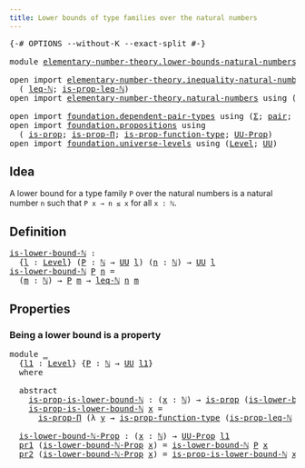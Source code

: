 ```yaml
---
title: Lower bounds of type families over the natural numbers
---
```


<pre class="Agda"><a id="80" class="Symbol">{-#</a> <a id="84" class="Keyword">OPTIONS</a> <a id="92" class="Pragma">--without-K</a> <a id="104" class="Pragma">--exact-split</a> <a id="118" class="Symbol">#-}</a>

<a id="123" class="Keyword">module</a> <a id="130" href="elementary-number-theory.lower-bounds-natural-numbers.html" class="Module">elementary-number-theory.lower-bounds-natural-numbers</a> <a id="184" class="Keyword">where</a>

<a id="191" class="Keyword">open</a> <a id="196" class="Keyword">import</a> <a id="203" href="elementary-number-theory.inequality-natural-numbers.html" class="Module">elementary-number-theory.inequality-natural-numbers</a> <a id="255" class="Keyword">using</a>
  <a id="263" class="Symbol">(</a> <a id="265" href="elementary-number-theory.inequality-natural-numbers.html#1662" class="Function">leq-ℕ</a><a id="270" class="Symbol">;</a> <a id="272" href="elementary-number-theory.inequality-natural-numbers.html#4090" class="Function">is-prop-leq-ℕ</a><a id="285" class="Symbol">)</a>
<a id="287" class="Keyword">open</a> <a id="292" class="Keyword">import</a> <a id="299" href="elementary-number-theory.natural-numbers.html" class="Module">elementary-number-theory.natural-numbers</a> <a id="340" class="Keyword">using</a> <a id="346" class="Symbol">(</a><a id="347" href="elementary-number-theory.natural-numbers.html#1548" class="Datatype">ℕ</a><a id="348" class="Symbol">)</a>

<a id="351" class="Keyword">open</a> <a id="356" class="Keyword">import</a> <a id="363" href="foundation.dependent-pair-types.html" class="Module">foundation.dependent-pair-types</a> <a id="395" class="Keyword">using</a> <a id="401" class="Symbol">(</a><a id="402" href="foundation-core.dependent-pair-types.html#515" class="Record">Σ</a><a id="403" class="Symbol">;</a> <a id="405" href="foundation-core.dependent-pair-types.html#588" class="InductiveConstructor">pair</a><a id="409" class="Symbol">;</a> <a id="411" href="foundation-core.dependent-pair-types.html#605" class="Field">pr1</a><a id="414" class="Symbol">;</a> <a id="416" href="foundation-core.dependent-pair-types.html#617" class="Field">pr2</a><a id="419" class="Symbol">)</a>
<a id="421" class="Keyword">open</a> <a id="426" class="Keyword">import</a> <a id="433" href="foundation.propositions.html" class="Module">foundation.propositions</a> <a id="457" class="Keyword">using</a>
  <a id="465" class="Symbol">(</a> <a id="467" href="foundation-core.propositions.html#1309" class="Function">is-prop</a><a id="474" class="Symbol">;</a> <a id="476" href="foundation-core.propositions.html#6158" class="Function">is-prop-Π</a><a id="485" class="Symbol">;</a> <a id="487" href="foundation-core.propositions.html#7833" class="Function">is-prop-function-type</a><a id="508" class="Symbol">;</a> <a id="510" href="foundation-core.propositions.html#1393" class="Function">UU-Prop</a><a id="517" class="Symbol">)</a>
<a id="519" class="Keyword">open</a> <a id="524" class="Keyword">import</a> <a id="531" href="foundation.universe-levels.html" class="Module">foundation.universe-levels</a> <a id="558" class="Keyword">using</a> <a id="564" class="Symbol">(</a><a id="565" href="Agda.Primitive.html#597" class="Postulate">Level</a><a id="570" class="Symbol">;</a> <a id="572" href="foundation-core.universe-levels.html#235" class="Primitive">UU</a><a id="574" class="Symbol">)</a>
</pre>
## Idea

A lower bound for a type family `P` over the natural numbers is a natural number `n` such that `P x → n ≤ x` for all `x : ℕ`.

## Definition

<pre class="Agda"><a id="is-lower-bound-ℕ"></a><a id="740" href="elementary-number-theory.lower-bounds-natural-numbers.html#740" class="Function">is-lower-bound-ℕ</a> <a id="757" class="Symbol">:</a>
  <a id="761" class="Symbol">{</a><a id="762" href="elementary-number-theory.lower-bounds-natural-numbers.html#762" class="Bound">l</a> <a id="764" class="Symbol">:</a> <a id="766" href="Agda.Primitive.html#597" class="Postulate">Level</a><a id="771" class="Symbol">}</a> <a id="773" class="Symbol">(</a><a id="774" href="elementary-number-theory.lower-bounds-natural-numbers.html#774" class="Bound">P</a> <a id="776" class="Symbol">:</a> <a id="778" href="elementary-number-theory.natural-numbers.html#1548" class="Datatype">ℕ</a> <a id="780" class="Symbol">→</a> <a id="782" href="foundation-core.universe-levels.html#235" class="Primitive">UU</a> <a id="785" href="elementary-number-theory.lower-bounds-natural-numbers.html#762" class="Bound">l</a><a id="786" class="Symbol">)</a> <a id="788" class="Symbol">(</a><a id="789" href="elementary-number-theory.lower-bounds-natural-numbers.html#789" class="Bound">n</a> <a id="791" class="Symbol">:</a> <a id="793" href="elementary-number-theory.natural-numbers.html#1548" class="Datatype">ℕ</a><a id="794" class="Symbol">)</a> <a id="796" class="Symbol">→</a> <a id="798" href="foundation-core.universe-levels.html#235" class="Primitive">UU</a> <a id="801" href="elementary-number-theory.lower-bounds-natural-numbers.html#762" class="Bound">l</a>
<a id="803" href="elementary-number-theory.lower-bounds-natural-numbers.html#740" class="Function">is-lower-bound-ℕ</a> <a id="820" href="elementary-number-theory.lower-bounds-natural-numbers.html#820" class="Bound">P</a> <a id="822" href="elementary-number-theory.lower-bounds-natural-numbers.html#822" class="Bound">n</a> <a id="824" class="Symbol">=</a>
  <a id="828" class="Symbol">(</a><a id="829" href="elementary-number-theory.lower-bounds-natural-numbers.html#829" class="Bound">m</a> <a id="831" class="Symbol">:</a> <a id="833" href="elementary-number-theory.natural-numbers.html#1548" class="Datatype">ℕ</a><a id="834" class="Symbol">)</a> <a id="836" class="Symbol">→</a> <a id="838" href="elementary-number-theory.lower-bounds-natural-numbers.html#820" class="Bound">P</a> <a id="840" href="elementary-number-theory.lower-bounds-natural-numbers.html#829" class="Bound">m</a> <a id="842" class="Symbol">→</a> <a id="844" href="elementary-number-theory.inequality-natural-numbers.html#1662" class="Function">leq-ℕ</a> <a id="850" href="elementary-number-theory.lower-bounds-natural-numbers.html#822" class="Bound">n</a> <a id="852" href="elementary-number-theory.lower-bounds-natural-numbers.html#829" class="Bound">m</a>
</pre>
## Properties

### Being a lower bound is a property

<pre class="Agda"><a id="921" class="Keyword">module</a> <a id="928" href="elementary-number-theory.lower-bounds-natural-numbers.html#928" class="Module">_</a>
  <a id="932" class="Symbol">{</a><a id="933" href="elementary-number-theory.lower-bounds-natural-numbers.html#933" class="Bound">l1</a> <a id="936" class="Symbol">:</a> <a id="938" href="Agda.Primitive.html#597" class="Postulate">Level</a><a id="943" class="Symbol">}</a> <a id="945" class="Symbol">{</a><a id="946" href="elementary-number-theory.lower-bounds-natural-numbers.html#946" class="Bound">P</a> <a id="948" class="Symbol">:</a> <a id="950" href="elementary-number-theory.natural-numbers.html#1548" class="Datatype">ℕ</a> <a id="952" class="Symbol">→</a> <a id="954" href="foundation-core.universe-levels.html#235" class="Primitive">UU</a> <a id="957" href="elementary-number-theory.lower-bounds-natural-numbers.html#933" class="Bound">l1</a><a id="959" class="Symbol">}</a>
  <a id="963" class="Keyword">where</a>

  <a id="972" class="Keyword">abstract</a>
    <a id="985" href="elementary-number-theory.lower-bounds-natural-numbers.html#985" class="Function">is-prop-is-lower-bound-ℕ</a> <a id="1010" class="Symbol">:</a> <a id="1012" class="Symbol">(</a><a id="1013" href="elementary-number-theory.lower-bounds-natural-numbers.html#1013" class="Bound">x</a> <a id="1015" class="Symbol">:</a> <a id="1017" href="elementary-number-theory.natural-numbers.html#1548" class="Datatype">ℕ</a><a id="1018" class="Symbol">)</a> <a id="1020" class="Symbol">→</a> <a id="1022" href="foundation-core.propositions.html#1309" class="Function">is-prop</a> <a id="1030" class="Symbol">(</a><a id="1031" href="elementary-number-theory.lower-bounds-natural-numbers.html#740" class="Function">is-lower-bound-ℕ</a> <a id="1048" href="elementary-number-theory.lower-bounds-natural-numbers.html#946" class="Bound">P</a> <a id="1050" href="elementary-number-theory.lower-bounds-natural-numbers.html#1013" class="Bound">x</a><a id="1051" class="Symbol">)</a>
    <a id="1057" href="elementary-number-theory.lower-bounds-natural-numbers.html#985" class="Function">is-prop-is-lower-bound-ℕ</a> <a id="1082" href="elementary-number-theory.lower-bounds-natural-numbers.html#1082" class="Bound">x</a> <a id="1084" class="Symbol">=</a>
      <a id="1092" href="foundation-core.propositions.html#6158" class="Function">is-prop-Π</a> <a id="1102" class="Symbol">(λ</a> <a id="1105" href="elementary-number-theory.lower-bounds-natural-numbers.html#1105" class="Bound">y</a> <a id="1107" class="Symbol">→</a> <a id="1109" href="foundation-core.propositions.html#7833" class="Function">is-prop-function-type</a> <a id="1131" class="Symbol">(</a><a id="1132" href="elementary-number-theory.inequality-natural-numbers.html#4090" class="Function">is-prop-leq-ℕ</a> <a id="1146" href="elementary-number-theory.lower-bounds-natural-numbers.html#1082" class="Bound">x</a> <a id="1148" href="elementary-number-theory.lower-bounds-natural-numbers.html#1105" class="Bound">y</a><a id="1149" class="Symbol">))</a>

  <a id="1155" href="elementary-number-theory.lower-bounds-natural-numbers.html#1155" class="Function">is-lower-bound-ℕ-Prop</a> <a id="1177" class="Symbol">:</a> <a id="1179" class="Symbol">(</a><a id="1180" href="elementary-number-theory.lower-bounds-natural-numbers.html#1180" class="Bound">x</a> <a id="1182" class="Symbol">:</a> <a id="1184" href="elementary-number-theory.natural-numbers.html#1548" class="Datatype">ℕ</a><a id="1185" class="Symbol">)</a> <a id="1187" class="Symbol">→</a> <a id="1189" href="foundation-core.propositions.html#1393" class="Function">UU-Prop</a> <a id="1197" href="elementary-number-theory.lower-bounds-natural-numbers.html#933" class="Bound">l1</a>
  <a id="1202" href="foundation-core.dependent-pair-types.html#605" class="Field">pr1</a> <a id="1206" class="Symbol">(</a><a id="1207" href="elementary-number-theory.lower-bounds-natural-numbers.html#1155" class="Function">is-lower-bound-ℕ-Prop</a> <a id="1229" href="elementary-number-theory.lower-bounds-natural-numbers.html#1229" class="Bound">x</a><a id="1230" class="Symbol">)</a> <a id="1232" class="Symbol">=</a> <a id="1234" href="elementary-number-theory.lower-bounds-natural-numbers.html#740" class="Function">is-lower-bound-ℕ</a> <a id="1251" href="elementary-number-theory.lower-bounds-natural-numbers.html#946" class="Bound">P</a> <a id="1253" href="elementary-number-theory.lower-bounds-natural-numbers.html#1229" class="Bound">x</a>
  <a id="1257" href="foundation-core.dependent-pair-types.html#617" class="Field">pr2</a> <a id="1261" class="Symbol">(</a><a id="1262" href="elementary-number-theory.lower-bounds-natural-numbers.html#1155" class="Function">is-lower-bound-ℕ-Prop</a> <a id="1284" href="elementary-number-theory.lower-bounds-natural-numbers.html#1284" class="Bound">x</a><a id="1285" class="Symbol">)</a> <a id="1287" class="Symbol">=</a> <a id="1289" href="elementary-number-theory.lower-bounds-natural-numbers.html#985" class="Function">is-prop-is-lower-bound-ℕ</a> <a id="1314" href="elementary-number-theory.lower-bounds-natural-numbers.html#1284" class="Bound">x</a>
</pre>